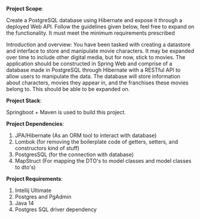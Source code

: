 **Project Scope**:

Create a PostgreSQL database using Hibernate and expose it through a deployed Web API. Follow the guidelines given
below, feel free to expand on the functionality. It must meet the minimum requirements prescribed

Introduction and overview:
You have been tasked with creating a datastore and interface to store and manipulate movie characters. It may be
expanded over time to include other digital media, but for now, stick to movies.
The application should be constructed in Spring Web and comprise of a database made in PostgreSQL through Hibernate
with a RESTful API to allow users to manipulate the data. The database will store information about characters, movies
they appear in, and the franchises these movies belong to. This should be able to be expanded on.


**Project Stack**: 

Springboot + Maven is used to build this project.

**Project Dependencies**:

1. JPA/Hibernate (As an ORM tool to interact with database)
2. Lombok (for removing the boilerplate code of getters, setters, and constructors kind of stuff)
3. PostgresSQL (for the connection with database)
4. MapStruct (For mapping the DTO's to model classes and model classes to dto's)

**Project Requirements**:

1. Intellij Ultimate 
2. Postgres and PgAdmin 
3. Java 14 
4. Postgres SQL driver dependency


